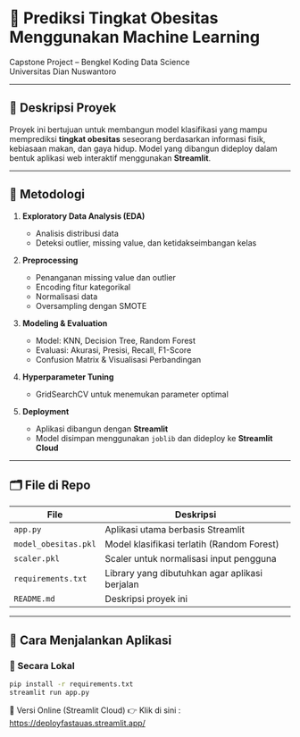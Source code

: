 # 🎯 Prediksi Tingkat Obesitas Menggunakan Machine Learning

Capstone Project – Bengkel Koding Data Science  
Universitas Dian Nuswantoro  

---

## 📌 Deskripsi Proyek

Proyek ini bertujuan untuk membangun model klasifikasi yang mampu memprediksi **tingkat obesitas** seseorang berdasarkan informasi fisik, kebiasaan makan, dan gaya hidup. Model yang dibangun dideploy dalam bentuk aplikasi web interaktif menggunakan **Streamlit**.

---

## 🧠 Metodologi

1. **Exploratory Data Analysis (EDA)**
   - Analisis distribusi data
   - Deteksi outlier, missing value, dan ketidakseimbangan kelas

2. **Preprocessing**
   - Penanganan missing value dan outlier
   - Encoding fitur kategorikal
   - Normalisasi data
   - Oversampling dengan SMOTE

3. **Modeling & Evaluation**
   - Model: KNN, Decision Tree, Random Forest
   - Evaluasi: Akurasi, Presisi, Recall, F1-Score
   - Confusion Matrix & Visualisasi Perbandingan

4. **Hyperparameter Tuning**
   - GridSearchCV untuk menemukan parameter optimal

5. **Deployment**
   - Aplikasi dibangun dengan **Streamlit**
   - Model disimpan menggunakan `joblib` dan dideploy ke **Streamlit Cloud**

---

## 🗂️ File di Repo

| File | Deskripsi |
|------|-----------|
| `app.py` | Aplikasi utama berbasis Streamlit |
| `model_obesitas.pkl` | Model klasifikasi terlatih (Random Forest) |
| `scaler.pkl` | Scaler untuk normalisasi input pengguna |
| `requirements.txt` | Library yang dibutuhkan agar aplikasi berjalan |
| `README.md` | Deskripsi proyek ini |

---

## 🚀 Cara Menjalankan Aplikasi

### 🔹 Secara Lokal
```bash
pip install -r requirements.txt
streamlit run app.py

```

🔹 Versi Online (Streamlit Cloud)
👉 Klik di sini : https://deployfastauas.streamlit.app/

